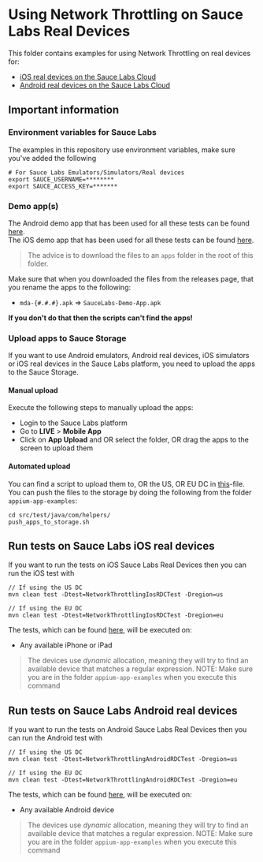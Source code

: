 # Using Network Throttling on Sauce Labs Real Devices
This folder contains examples for using Network Throttling on real devices for:

- [iOS real devices on the Sauce Labs Cloud](#run-tests-on-sauce-labs-ios-real-devices)
- [Android real devices on the Sauce Labs Cloud](#run-tests-on-sauce-labs-android-real-devices)

## Important information
### Environment variables for Sauce Labs
The examples in this repository use environment variables, make sure you've added the following

    # For Sauce Labs Emulators/Simulators/Real devices
    export SAUCE_USERNAME=********
    export SAUCE_ACCESS_KEY=*******

### Demo app(s)
The Android demo app that has been used for all these tests can be found [here](https://github.com/saucelabs/my-demo-app-android/releases).   
The iOS demo app that has been used for all these tests can be found [here](https://github.com/saucelabs/my-demo-app-ios/releases).   

> The advice is to download the files to an `apps` folder in the root of this folder.

Make sure that when you downloaded the files from the releases page, that you rename the apps to the following:

- `mda-{#.#.#}.apk` => `SauceLabs-Demo-App.apk`

**If you don't do that then the scripts can't find the apps!**

### Upload apps to Sauce Storage
If you want to use Android emulators, Android real devices, iOS simulators or iOS real devices in the Sauce Labs platform, you need to upload 
the apps to the Sauce Storage.

#### Manual upload
Execute the following steps to manually upload the apps:
- Login to the Sauce Labs platform
- Go to **LIVE** > **Mobile App**
- Click on **App Upload** and OR select the folder, OR drag the apps to the screen to upload them

#### Automated upload
You can find a script to upload them to, OR the US, OR EU DC in [this](../../helpers/push_apps_to_storage.sh)-file. You can push the files to the
storage by doing the following from the folder `appium-app-examples`:

    cd src/test/java/com/helpers/
    push_apps_to_storage.sh

## Run tests on Sauce Labs iOS real devices
If you want to run the tests on iOS Sauce Labs Real Devices then you can run the iOS test with

    // If using the US DC
    mvn clean test -Dtest=NetworkThrottlingIosRDCTest -Dregion=us
    
    // If using the EU DC
    mvn clean test -Dtest=NetworkThrottlingIosRDCTest -Dregion=eu

The tests, which can be found [here](NetworkThrottlingIosRDCTest.java), will be executed on:

- Any available iPhone or iPad

> The devices use *dynamic* allocation, meaning they will try to find an available device that matches a regular
expression.
> NOTE: Make sure you are in the folder `appium-app-examples` when you execute this command


## Run tests on Sauce Labs Android real devices
If you want to run the tests on Android Sauce Labs Real Devices then you can run the Android test with

    // If using the US DC
    mvn clean test -Dtest=NetworkThrottlingAndroidRDCTest -Dregion=us
    
    // If using the EU DC
    mvn clean test -Dtest=NetworkThrottlingAndroidRDCTest -Dregion=eu

The tests, which can be found [here](NetworkThrottlingAndroidRDCTest.java), will be executed on:

- Any available Android device

> The devices use *dynamic* allocation, meaning they will try to find an available device that matches a regular
expression.
> NOTE: Make sure you are in the folder `appium-app-examples` when you execute this command
